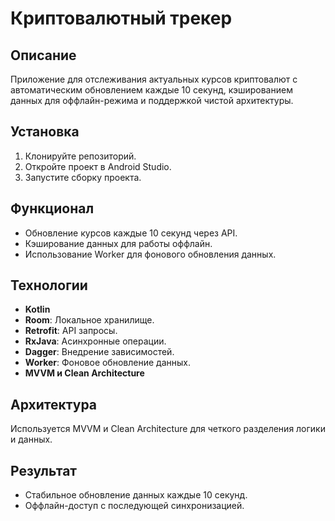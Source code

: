 # Криптовалютный трекер

## Описание
Приложение для отслеживания актуальных курсов криптовалют с автоматическим обновлением каждые 10 секунд, кэшированием данных для оффлайн-режима и поддержкой чистой архитектуры.

## Установка
1. Клонируйте репозиторий.
2. Откройте проект в Android Studio.
3. Запустите сборку проекта.

## Функционал
- Обновление курсов каждые 10 секунд через API.
- Кэширование данных для работы оффлайн.
- Использование Worker для фонового обновления данных.

## Технологии
- **Kotlin**
- **Room**: Локальное хранилище.
- **Retrofit**: API запросы.
- **RxJava**: Асинхронные операции.
- **Dagger**: Внедрение зависимостей.
- **Worker**: Фоновое обновление данных.
- **MVVM и Clean Architecture**

## Архитектура
Используется MVVM и Clean Architecture для четкого разделения логики и данных.

## Результат
- Стабильное обновление данных каждые 10 секунд.
- Оффлайн-доступ с последующей синхронизацией.


